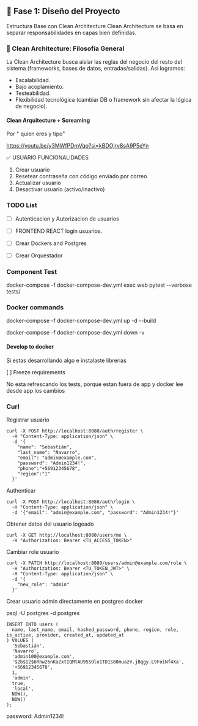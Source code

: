 
## 🚀 Fase 1: Diseño del Proyecto

Estructura Base con Clean Architecture
Clean Architecture se basa en separar responsabilidades en capas bien definidas. 

### 🧠 Clean Architecture: Filosofía General
La Clean Architecture busca aislar las reglas del negocio del resto del sistema (frameworks, bases de datos, entradas/salidas). Así logramos:

* Escalabilidad.
* Bajo acoplamiento.
* Testeabilidad.
* Flexibilidad tecnológica (cambiar DB o framework sin afectar la lógica de negocio).

#### Clean Arquitecture + Screaming

Por " quien eres y tipo"

https://youtu.be/y3MWfPDmVqo?si=kBDOjrv8sA9P5eYn

✅ USUARIO FUNCIONALIDADES
1. Crear usuario
2. Resetear contraseña con código enviado por correo
3. Actualizar usuario
4. Desactivar usuario (activo/inactivo)


### TODO List

- [ ] Autenticacion y Autorizacion de usuarios
- [ ] FRONTEND REACT login usuarios.
- [ ] Crear Dockers and Postgres
- [ ] Crear Orquestador


### Component Test

docker-compose -f docker-compose-dev.yml exec web pytest --verbose tests/

### Docker commands

docker-compose -f docker-compose-dev.yml up -d --build

docker-compose -f docker-compose-dev.yml down -v


#### Develop to docker
Si estas desarrollando algo e instalaste librerias

[ ]  Freeze requirements

No esta refrescando los tests, porque estan fuera de app y docker lee desde app los cambios



### Curl

Registrar usuario
```
curl -X POST http://localhost:8080/auth/register \
  -H "Content-Type: application/json" \
  -d '{
    "name": "Sebastián",
    "last_name": "Navarro",
    "email": "admin@example.com",
    "password": "Admin1234!",
    "phone":"+56912345678",
    "region":"1"
  }'
``` 

Authenticar
```
curl -X POST http://localhost:8080/auth/login \
  -H "Content-Type: application/json" \
  -d '{"email": "admin@example.com", "password": "Admin1234!"}'
```

Obtener datos del usuario logeado
```
curl -X GET http://localhost:8080/users/me \
  -H "Authorization: Bearer <TU_ACCESS_TOKEN>"
```

Cambiar role usuario
```
curl -X PATCH http://localhost:8080/users/admin@example.com/role \
  -H "Authorization: Bearer <TU_TOKEN_JWT>" \
  -H "Content-Type: application/json" \
  -d '{
    "new_role": "admin"
  }'
```


Crear usuario admin directamente en postgres docker

psql -U postgres -d postgres 

```
INSERT INTO users (
  name, last_name, email, hashed_password, phone, region, role, is_active, provider, created_at, updated_at
) VALUES (
  'Sebastián', 
  'Navarro', 
  'admin100@example.com', 
  '$2b$12$6Rhw26nKaZxtIQMtAU95SOlo1TD1S80muazV.jBqgy.L9FoiNf4Xa', 
  '+56912345678', 
  1, 
  'admin',
  true, 
  'local', 
  NOW(), 
  NOW()
);
```

password: Admin1234!